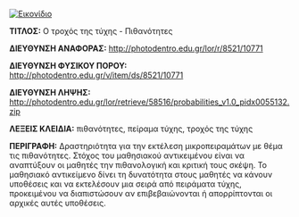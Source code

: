 [![Εικονίδιο](http://photodentro.edu.gr/lor/retrieve/58514/probabilities_v1.0.zip_teaser.jpg)](http://photodentro.edu.gr/lor/r/8521/10771)

**ΤΙΤΛΟΣ:** Ο τροχός της τύχης - Πιθανότητες

**ΔΙΕΥΘΥΝΣΗ ΑΝΑΦΟΡΑΣ:** http://photodentro.edu.gr/lor/r/8521/10771

**ΔΙΕΥΘΥΝΣΗ ΦΥΣΙΚΟΥ ΠΟΡΟΥ:** http://photodentro.edu.gr/v/item/ds/8521/10771

**ΔΙΕΥΘΥΝΣΗ ΛΗΨΗΣ:** http://photodentro.edu.gr/lor/retrieve/58516/probabilities_v1.0_pidx0055132.zip

**ΛΕΞΕΙΣ ΚΛΕΙΔΙΑ:** πιθανότητες, πείραμα τύχης, τροχός της τύχης

**ΠΕΡΙΓΡΑΦΗ:** Δραστηριότητα για την εκτέλεση μικροπειραμάτων με θέμα τις πιθανότητες. Στόχος του μαθησιακού αντικειμένου είναι να αναπτύξουν οι μαθητές την πιθανολογική και κριτική τους σκέψη. 
Το μαθησιακό αντικείμενο δίνει τη δυνατότητα στους μαθητές να κάνουν υποθέσεις και να εκτελέσουν μια σειρά από πειράματα τύχης, προκειμένου να διαπιστώσουν αν επιβεβαιώνονται ή απορρίπτονται οι αρχικές αυτές υποθέσεις.
